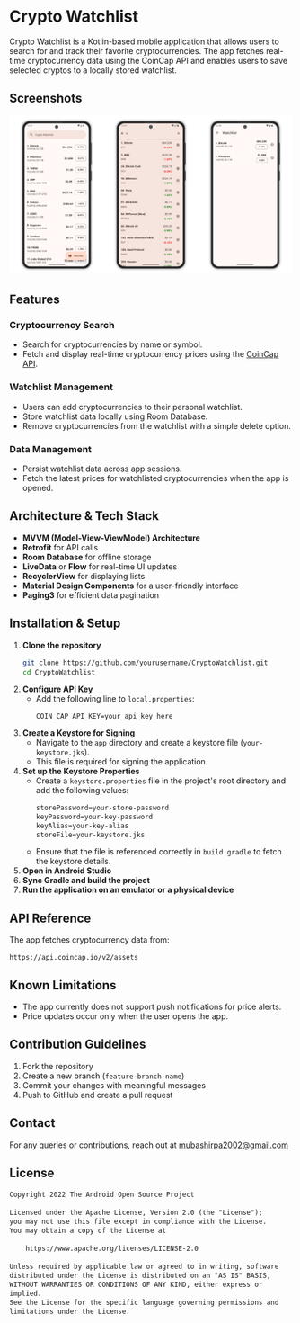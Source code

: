 # Crypto Watchlist

Crypto Watchlist is a Kotlin-based mobile application that allows users to search for and track
their favorite cryptocurrencies. The app fetches real-time cryptocurrency data using the CoinCap API
and enables users to save selected cryptos to a locally stored watchlist.

## **Screenshots**

<picture>
  <source media="(prefers-color-scheme: dark)" srcset="screenshots/screenshot-dark.png">
  <source media="(prefers-color-scheme: light)" srcset="screenshots/screenshot.png">
  <img alt="App Screenshot" src="screenshots/screenshot.png">
</picture>

## Features

### Cryptocurrency Search

- Search for cryptocurrencies by name or symbol.
- Fetch and display real-time cryptocurrency prices using the [CoinCap API](https://coincap.io/).

### Watchlist Management

- Users can add cryptocurrencies to their personal watchlist.
- Store watchlist data locally using Room Database.
- Remove cryptocurrencies from the watchlist with a simple delete option.

### Data Management

- Persist watchlist data across app sessions.
- Fetch the latest prices for watchlisted cryptocurrencies when the app is opened.

## Architecture & Tech Stack

- **MVVM (Model-View-ViewModel) Architecture**
- **Retrofit** for API calls
- **Room Database** for offline storage
- **LiveData** or **Flow** for real-time UI updates
- **RecyclerView** for displaying lists
- **Material Design Components** for a user-friendly interface
- **Paging3** for efficient data pagination

## Installation & Setup

1. **Clone the repository**
   ```sh
   git clone https://github.com/yourusername/CryptoWatchlist.git
   cd CryptoWatchlist
   ```
2. **Configure API Key**
    - Add the following line to `local.properties`:
      ```properties
      COIN_CAP_API_KEY=your_api_key_here
      ```
3. **Create a Keystore for Signing**
    - Navigate to the `app` directory and create a keystore file (`your-keystore.jks`).
    - This file is required for signing the application.
4. **Set up the Keystore Properties**
    - Create a `keystore.properties` file in the project's root directory and add the following
      values:
      ```properties
      storePassword=your-store-password
      keyPassword=your-key-password
      keyAlias=your-key-alias
      storeFile=your-keystore.jks
      ```
    - Ensure that the file is referenced correctly in `build.gradle` to fetch the keystore details.
5. **Open in Android Studio**
6. **Sync Gradle and build the project**
7. **Run the application on an emulator or a physical device**

## API Reference

The app fetches cryptocurrency data from:

```
https://api.coincap.io/v2/assets
```

## Known Limitations

- The app currently does not support push notifications for price alerts.
- Price updates occur only when the user opens the app.

## Contribution Guidelines

1. Fork the repository
2. Create a new branch (`feature-branch-name`)
3. Commit your changes with meaningful messages
4. Push to GitHub and create a pull request

## Contact

For any queries or contributions, reach out
at [mubashirpa2002@gmail.com](mailto:mubashirpa2002@gmail.com)

## License

```
Copyright 2022 The Android Open Source Project

Licensed under the Apache License, Version 2.0 (the "License");
you may not use this file except in compliance with the License.
You may obtain a copy of the License at

    https://www.apache.org/licenses/LICENSE-2.0

Unless required by applicable law or agreed to in writing, software
distributed under the License is distributed on an "AS IS" BASIS,
WITHOUT WARRANTIES OR CONDITIONS OF ANY KIND, either express or implied.
See the License for the specific language governing permissions and
limitations under the License.
```
